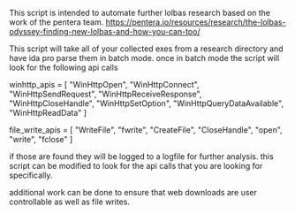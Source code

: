 This script is intended to automate further lolbas research based on the work of the pentera team. https://pentera.io/resources/research/the-lolbas-odyssey-finding-new-lolbas-and-how-you-can-too/

This script will take all of your collected exes from a research directory and have ida pro parse them in batch mode. once in batch mode the script will look for the following api calls

winhttp_apis = [
    "WinHttpOpen",
    "WinHttpConnect",
    "WinHttpSendRequest",
    "WinHttpReceiveResponse",
    "WinHttpCloseHandle",
    "WinHttpSetOption",
    "WinHttpQueryDataAvailable",
    "WinHttpReadData"
]

file_write_apis = [
    "WriteFile",
    "fwrite",
    "CreateFile",
    "CloseHandle",
    "open",
    "write",
    "fclose"
]

if those are found they will be logged to a logfile for further analysis. this script can be modified to look for the api calls that you are looking for specifically.

additional work can be done to ensure that web downloads are user controllable as well as file writes.
